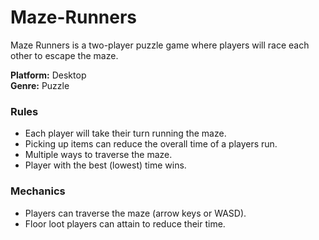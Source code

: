 # Maze-Runners

Maze Runners is a two-player puzzle game where players will race each other to escape the maze.

**Platform:** Desktop <br>
**Genre:** Puzzle

### Rules

- Each player will take their turn running the maze.
- Picking up items can reduce the overall time of a players run.
- Multiple ways to traverse the maze.
- Player with the best (lowest) time wins.

### Mechanics

- Players can traverse the maze (arrow keys or WASD).
- Floor loot players can attain to reduce their time.
